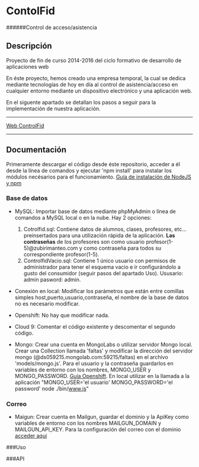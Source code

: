 # ContolFid

######Control de acceso/asistencia 

## Descripción

Proyecto de fin de curso 2014-2016 del ciclo formativo de desarrollo de aplicaciones web

En éste proyecto, hemos creado una empresa temporal, la cual se dedica mediante tecnologías de hoy en día al control de asistencia/acceso en cualquier entorno mediante un dispositivo electrónico y una aplicación web.

En el siguente apartado se detallan los pasos a seguir para la implementación de nuestra aplicación.

* * *

[Web ControlFid](controlfid.zubirimanteoweb.com)  

* * *

## Documentación

Primeramente descargar el código desde éste repositorio, acceder a él desde la línea de comandos y ejecutar 'npm install' para instalar los módulos necésarios para el funcionamiento. [Guía de instalación de NodeJS y npm](https://github.com/ionatibia/nodejs)

### Base de datos

*   MySQL: Importar base de datos mediante phpMyAdmin o línea de comandos a MySQL local o en la nube. Hay 2 opciones:
    1.  Cotrolfid.sql: Contiene datos de alumnos, clases, profesores, etc... preinsertados para una utilización rápida de la aplicación. **Las contraseñas** de los profesores son como usuario profesor(1-5)@zubirimanteo.com y como contraseña para todos su correspondiente profesor(1-5).
    2.  ControlfidVacio.sql: Contiene 1 único usuario con permisos de administrador para tener el esquema vacio e ir configurándolo a gusto del consumidor (seguir pasos del apartado Uso). Ususario: admin pasword: admin.

*   Conexión en local: Modificar los parámetros que están entre comillas simples host,puerto,usuario,contraseña, el nombre de la base de datos no es necesario modificar.
*   Openshift: No hay que modificar nada.
*   Cloud 9: Comentar el código existente y descomentar el segundo código.

*   Mongo: Crear una cuenta en MongoLabs o utilizar servidor Mongo local. Crear una Collection llamada 'faltas' y modificar la dirección del servidor mongo (@ds059215.mongolab.com:59215/faltas) en el archivo 'models/mongo.js'. Para el usuario y la contraseña guardarlos en variables de entorno con los nombres, MONGO_USER y MONGO_PASSWORD. [Guía Openshift](https://developers.openshift.com/en/managing-environment-variables.html). En local utilizar en la llamada a la aplicación "MONGO_USER='el usuario' MONGO_PASSWORD='el password' node ./bin/www.js"

### Correo

*   Maigun: Crear cuenta en Mailgun, guardar el dominio y la ApiKey como variables de entorno con los nombres MAILGUN_DOMAIN y MAILGUN_API_KEY. Para la configuración del correo con el dominio [acceder aquí](https://github.com/ionatibia/php/tree/master/tests/3-mailgun)


###Uso

###API